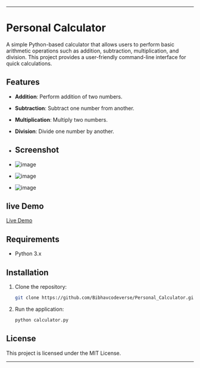 

---

# Personal Calculator

A simple Python-based calculator that allows users to perform basic arithmetic operations such as addition, subtraction, multiplication, and division. This project provides a user-friendly command-line interface for quick calculations.

## Features

- **Addition**: Perform addition of two numbers.
- **Subtraction**: Subtract one number from another.
- **Multiplication**: Multiply two numbers.
- **Division**: Divide one number by another.

- ## Screenshot
- ![image](https://github.com/user-attachments/assets/0ae92f74-d708-4952-a543-6adb45b1d082)
- ![image](https://github.com/user-attachments/assets/8c3d2979-4a4b-4d5b-ae1c-6e4eb5ecd62b)
- ![image](https://github.com/user-attachments/assets/40ddef8c-c1c4-4c36-8d5f-31cfb8b293e9)


## live Demo
[Live Demo](https://kumarjha.streamlit.app/)



## Requirements

- Python 3.x

## Installation

1. Clone the repository:
   ```bash
   git clone https://github.com/Bibhavcodeverse/Personal_Calculator.git
   ```

2. Run the application:
   ```bash
   python calculator.py
   ```

## License

This project is licensed under the MIT License.

---

